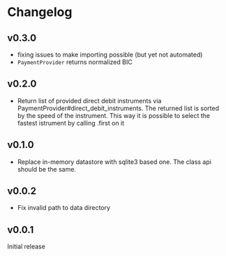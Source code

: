 Changelog
=========

v0.3.0
------

* fixing issues to make importing possible (but yet not automated)
* `PaymentProvider` returns normalized BIC

v0.2.0
------

* Return list of provided direct debit instruments via PaymentProvider#direct_debit_instruments. The returned list is
  sorted by the speed of the instrument. This way it is possible to select the fastest istrument by calling .first on it

v0.1.0
------

* Replace in-memory datastore with sqlite3 based one. The class api should be
  the same.


v0.0.2
------

* Fix invalid path to data directory

v0.0.1
------

Initial release

